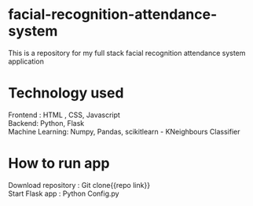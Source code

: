 # facial-recognition-attendance-system
This is a repository for my full stack facial recognition attendance system application
# Technology used
Frontend : HTML , CSS, Javascript </br>
Backend: Python, Flask </br>
Machine Learning: Numpy, Pandas, scikitlearn - KNeighbours Classifier </br>

# How to run app
Download repository : Git clone{{repo link}} </br>
Start Flask app : Python Config.py

